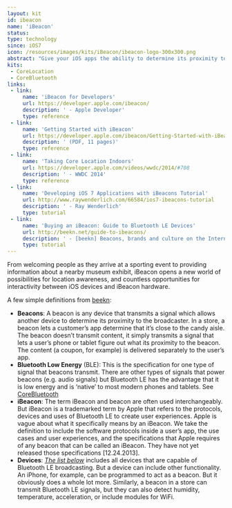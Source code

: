 ```yaml
---
layout: kit
id: ibeacon
name: 'iBeacon'
status:
type: technology
since: iOS7
icon: /resources/images/kits/iBeacon/ibeacon-logo-300x300.png
abstract: "Give your iOS apps the ability to determine its proximity to iBeacon-enabled hardware with Core Location APIs."
kits:
 - CoreLocation
 - CoreBluetooth
links:
 - link:
     name: 'iBeacon for Developers'
     url: https://developer.apple.com/ibeacon/
     description: ' - Apple Developer'
     type: reference
 - link:
     name: 'Getting Started with iBeacon'
     url: https://developer.apple.com/ibeacon/Getting-Started-with-iBeacon.pdf
     description: ' (PDF, 11 pages)'
     type: reference
 - link:
     name: 'Taking Core Location Indoors'
     url: https://developer.apple.com/videos/wwdc/2014/#708
     description: ' - WWDC 2014'
     type: reference
 - link:
     name: 'Developing iOS 7 Applications with iBeacons Tutorial'
     url: http://www.raywenderlich.com/66584/ios7-ibeacons-tutorial
     description: ' - Ray Wenderlich'
     type: tutorial
 - link:
     name: 'Buying an iBeacon: Guide to Bluetooth LE Devices'
     url: http://beekn.net/guide-to-ibeacons/
     description: ' - [beekn] Beacons, brands and culture on the Internet of Things'
     type: tutorial
---
```


From welcoming people as they arrive at a sporting event to providing information about a nearby museum exhibit, iBeacon opens a new world of possibilities for location awareness, and countless opportunities for interactivity between iOS devices and iBeacon hardware.

A few simple definitions from [beekn](http://beekn.net/guide-to-ibeacons/):

- **Beacons**: A beacon is any device that transmits a signal which allows another device to determine its proximity to the broadcaster. In a store, a beacon lets a customer’s app determine that it’s close to the candy aisle. The beacon doesn’t transmit content, it simply transmits a signal that lets a user’s phone or tablet figure out what its proximity to the beacon. The content (a coupon, for example) is delivered separately to the user’s app.
- **Bluetooth Low Energy** (BLE): This is the specification for one type of signal that beacons transmit. There are other types of signals that power beacons (e.g. audio signals) but Bluetooth LE has the advantage that it is low energy and is ‘native’ to most modern phones and tablets. See [CoreBluetooth](/CoreBluetooth)
- **iBeacon**: The term iBeacon and beacon are often used interchangeably. But iBeacon is a trademarked term by Apple that refers to the protocols, devices and uses of Bluetooth LE to create user experiences. Apple is vague about what it specifically means by an iBeacon. We take the definition to include the software protocols inside a user’s app, the use cases and user experiences, and the specifications that Apple requires of any beacon that can be called an iBeacon. They have not yet released those specifications [12.24.2013].
- **Devices**: *[The list below](http://beekn.net/guide-to-ibeacons/)* includes all devices that are capable of Bluetooth LE broadcasting. But a device can include other functionality. An iPhone, for example, can be programmed to act as a beacon. But it obviously does a whole lot more. Similarly, a beacon in a store can transmit Bluetooth LE signals, but they can also detect humidity, temperature, acceleration, or include modules for WiFi.

